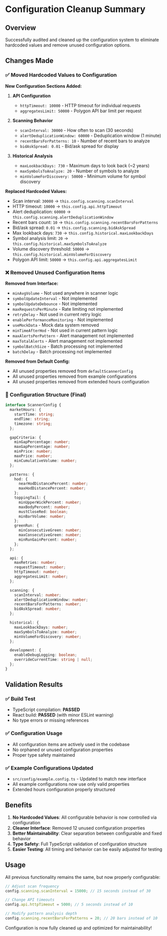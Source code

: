 # Configuration Cleanup Summary

## Overview

Successfully audited and cleaned up the configuration system to eliminate hardcoded values and remove unused configuration options.

## Changes Made

### ✅ Moved Hardcoded Values to Configuration

**New Configuration Sections Added:**

1. **API Configuration**
   - `httpTimeout: 10000` - HTTP timeout for individual requests
   - `aggregatesLimit: 50000` - Polygon API bar limit per request

2. **Scanning Behavior**
   - `scanInterval: 30000` - How often to scan (30 seconds)
   - `alertDeduplicationWindow: 60000` - Deduplication window (1 minute)
   - `recentBarsForPatterns: 10` - Number of recent bars to analyze
   - `bidAskSpread: 0.01` - Bid/ask spread for display

3. **Historical Analysis**
   - `maxLookbackDays: 730` - Maximum days to look back (~2 years)
   - `maxSymbolsToAnalyze: 20` - Number of symbols to analyze
   - `minVolumeForDiscovery: 50000` - Minimum volume for symbol discovery

**Replaced Hardcoded Values:**
- Scan interval: `30000` → `this.config.scanning.scanInterval`
- HTTP timeout: `10000` → `this.config.api.httpTimeout`
- Alert deduplication: `60000` → `this.config.scanning.alertDeduplicationWindow`
- Recent bars count: `10` → `this.config.scanning.recentBarsForPatterns`
- Bid/ask spread: `0.01` → `this.config.scanning.bidAskSpread`
- Max lookback days: `730` → `this.config.historical.maxLookbackDays`
- Symbol analysis limit: `20` → `this.config.historical.maxSymbolsToAnalyze`
- Volume discovery threshold: `50000` → `this.config.historical.minVolumeForDiscovery`
- Polygon API limit: `50000` → `this.config.api.aggregatesLimit`

### ❌ Removed Unused Configuration Items

**Removed from Interface:**
- `minAvgVolume` - Not used anywhere in scanner logic
- `symbolUpdateInterval` - Not implemented
- `symbolUpdateDebounce` - Not implemented
- `maxRequestsPerMinute` - Rate limiting not implemented
- `retryDelay` - Not used in current retry logic
- `enablePerformanceMonitoring` - Not implemented
- `useMockData` - Mock data system removed
- `minTimeAfterHod` - Not used in current pattern logic
- `maxAlertsPerPattern` - Alert management not implemented
- `maxTotalAlerts` - Alert management not implemented
- `symbolBatchSize` - Batch processing not implemented
- `batchDelay` - Batch processing not implemented

**Removed from Default Config:**
- All unused properties removed from `defaultScannerConfig`
- All unused properties removed from example configurations
- All unused properties removed from extended hours configuration

### 🔧 Configuration Structure (Final)

```typescript
interface ScannerConfig {
  marketHours: {
    startTime: string;
    endTime: string;
    timezone: string;
  };

  gapCriteria: {
    minGapPercentage: number;
    maxGapPercentage: number;
    minPrice: number;
    maxPrice: number;
    minCumulativeVolume: number;
  };

  patterns: {
    hod: {
      nearHodDistancePercent: number;
      maxHodDistancePercent: number;
    };
    toppingTail: {
      minUpperWickPercent: number;
      maxBodyPercent: number;
      mustCloseRed: boolean;
      minBarVolume: number;
    };
    greenRun: {
      minConsecutiveGreen: number;
      maxConsecutiveGreen: number;
      minRunGainPercent: number;
    };
  };

  api: {
    maxRetries: number;
    requestTimeout: number;
    httpTimeout: number;
    aggregatesLimit: number;
  };

  scanning: {
    scanInterval: number;
    alertDeduplicationWindow: number;
    recentBarsForPatterns: number;
    bidAskSpread: number;
  };

  historical: {
    maxLookbackDays: number;
    maxSymbolsToAnalyze: number;
    minVolumeForDiscovery: number;
  };

  development: {
    enableDebugLogging: boolean;
    overrideCurrentTime: string | null;
  };
}
```

## Validation Results

### ✅ Build Test
- TypeScript compilation: **PASSED**
- React build: **PASSED** (with minor ESLint warning)
- No type errors or missing references

### ✅ Configuration Usage
- All configuration items are actively used in the codebase
- No orphaned or unused configuration properties
- Proper type safety maintained

### ✅ Example Configurations Updated
- `src/config/example.config.ts` - Updated to match new interface
- All example configurations now use only valid properties
- Extended hours configuration properly structured

## Benefits

1. **No Hardcoded Values**: All configurable behavior is now controlled via configuration
2. **Cleaner Interface**: Removed 12 unused configuration properties
3. **Better Maintainability**: Clear separation between configurable and fixed behavior
4. **Type Safety**: Full TypeScript validation of configuration structure
5. **Easier Testing**: All timing and behavior can be easily adjusted for testing

## Usage

All previous functionality remains the same, but now properly configurable:

```typescript
// Adjust scan frequency
config.scanning.scanInterval = 15000; // 15 seconds instead of 30

// Change API timeouts
config.api.httpTimeout = 5000; // 5 seconds instead of 10

// Modify pattern analysis depth
config.scanning.recentBarsForPatterns = 20; // 20 bars instead of 10
```

Configuration is now fully cleaned up and optimized for maintainability!